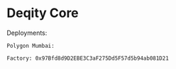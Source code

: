 # Deqity Core

Deployments:

```
Polygon Mumbai:

Factory: 0x97Bfd8d9D2EBE3C3aF275Dd5F57d5b94ab081D21
```
